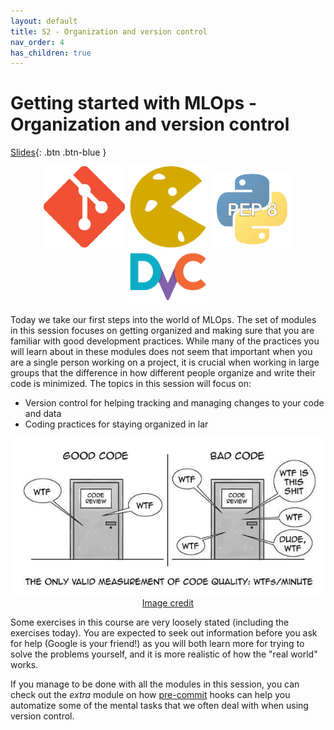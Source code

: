 ```yaml
---
layout: default
title: S2 - Organization and version control
nav_order: 4
has_children: true
---
```


# Getting started with MLOps - Organization and version control

[Slides](../slides/What%20is%20MLOps.pdf){: .btn .btn-blue }

<p align="center">
  <img src="../figures/icons/git.png" width="130"> 
  <img src="../figures/icons/cookiecutter.png" width="130"> 
  <img src="../figures/icons/pep8.png" width="130"> 
  <img src="../figures/icons/dvc.png" width="130"> 
</p>

Today we take our first steps into the world of MLOps. The set of modules in this session focuses on getting organized 
and making sure that you are familiar with good development practices. While many of the practices you will learn about
in these modules does not seem that important when you are a single person working on a project, it is crucial when
working in large groups that the difference in how different people organize and write their code is minimized. 
The topics in this session will focus on:

* Version control for helping tracking and managing changes to your code and data
* Coding practices for staying organized in lar

<p align="center">
  <img src="../figures/wtf.jpeg" width="700">
  <a href="https://the-tech-lead.com/2020/07/19/good-code-bad-code/"> Image credit </a>
</p>

Some exercises in this course are very loosely stated (including the exercises today). You are expected to seek out 
information before you ask for help (Google is your friend!) as you will both learn more for trying to solve the 
problems yourself, and it is more realistic of how the "real world" works.

If you manage to be done with all the modules in this session, you can check out the *extra* module on how
[pre-commit](../s10_extra/M27_pre_commit.md) hooks can help you automatize some of the mental tasks that 
we often deal with when using version control.

